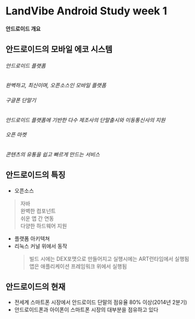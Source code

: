# LandVibe Android Study week 1

#### **안드로이드 개요**
## 안드로이드의 모바일 에코 시스템
###### 안드로이드 플랫폼  
*완벽하고, 최신이며, 오픈소스인 모바일 플랫폼*
###### 구글폰 단말기  
*안드로이드 플랫폼에 기반한 다수 제조사의 단말출시와 이동통신사의 지원*
###### 오픈 마켓  
*콘텐츠의 유통을 쉽고 빠르게 만드는 서비스*
## 안드로이드의 특징
+ 오픈소스  
>자바  
완벽한 컴포넌트   
쉬운 앱 간 연동  
다양한 하드웨어 지원


+ 플랫폼 아키텍쳐
+ 리눅스 커널 위에서 동작  
  >빌드 시에는 DEX포맷으로 만들어지고 실행시에는 ART런타임에서 실행됨  
   앱은 애플리케이션 프레임워크 위에서 실행됨

## 안드로이드의 현재
+ 전세계 스마트폰 시장에서 안드로이드 단말의 점유율 80% 이상(2014년 2분기)  
+ 안드로이드폰과 아이폰이 스마트폰 시장의 대부분을 점유하고 있다
